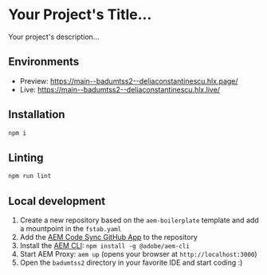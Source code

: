 # Your Project's Title...
Your project's description...

## Environments
- Preview: https://main--badumtss2--deliaconstantinescu.hlx.page/
- Live: https://main--badumtss2--deliaconstantinescu.hlx.live/

## Installation

```sh
npm i
```

## Linting

```sh
npm run lint
```

## Local development

1. Create a new repository based on the `aem-boilerplate` template and add a mountpoint in the `fstab.yaml`
1. Add the [AEM Code Sync GitHub App](https://github.com/apps/aem-code-sync) to the repository
1. Install the [AEM CLI](https://github.com/adobe/helix-cli): `npm install -g @adobe/aem-cli`
1. Start AEM Proxy: `aem up` (opens your browser at `http://localhost:3000`)
1. Open the `badumtss2` directory in your favorite IDE and start coding :)
